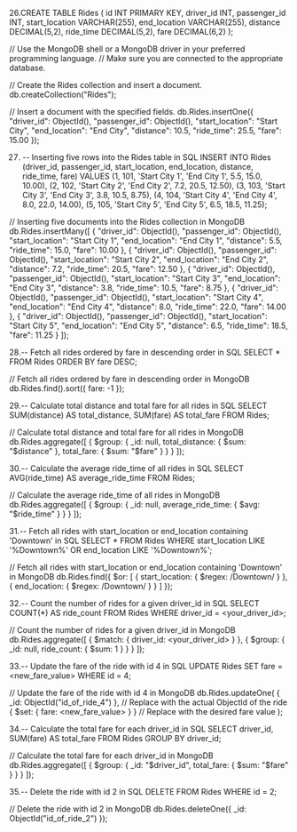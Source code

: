 26.CREATE TABLE Rides (
    id INT PRIMARY KEY,
    driver_id INT,
    passenger_id INT,
    start_location VARCHAR(255),
    end_location VARCHAR(255),
    distance DECIMAL(5,2),
    ride_time DECIMAL(5,2),
    fare DECIMAL(6,2)
);

// Use the MongoDB shell or a MongoDB driver in your preferred programming language.
// Make sure you are connected to the appropriate database.

// Create the Rides collection and insert a document.
db.createCollection("Rides");

// Insert a document with the specified fields.
db.Rides.insertOne({
    "driver_id": ObjectId(),
    "passenger_id": ObjectId(),
    "start_location": "Start City",
    "end_location": "End City",
    "distance": 10.5,
    "ride_time": 25.5,
    "fare": 15.00
});



27. -- Inserting five rows into the Rides table in SQL
INSERT INTO Rides (driver_id, passenger_id, start_location, end_location, distance, ride_time, fare)
VALUES
    (1, 101, 'Start City 1', 'End City 1', 5.5, 15.0, 10.00),
    (2, 102, 'Start City 2', 'End City 2', 7.2, 20.5, 12.50),
    (3, 103, 'Start City 3', 'End City 3', 3.8, 10.5, 8.75),
    (4, 104, 'Start City 4', 'End City 4', 8.0, 22.0, 14.00),
    (5, 105, 'Start City 5', 'End City 5', 6.5, 18.5, 11.25);


// Inserting five documents into the Rides collection in MongoDB
db.Rides.insertMany([
    {
        "driver_id": ObjectId(),
        "passenger_id": ObjectId(),
        "start_location": "Start City 1",
        "end_location": "End City 1",
        "distance": 5.5,
        "ride_time": 15.0,
        "fare": 10.00
    },
    {
        "driver_id": ObjectId(),
        "passenger_id": ObjectId(),
        "start_location": "Start City 2",
        "end_location": "End City 2",
        "distance": 7.2,
        "ride_time": 20.5,
        "fare": 12.50
    },
    {
        "driver_id": ObjectId(),
        "passenger_id": ObjectId(),
        "start_location": "Start City 3",
        "end_location": "End City 3",
        "distance": 3.8,
        "ride_time": 10.5,
        "fare": 8.75
    },
    {
        "driver_id": ObjectId(),
        "passenger_id": ObjectId(),
        "start_location": "Start City 4",
        "end_location": "End City 4",
        "distance": 8.0,
        "ride_time": 22.0,
        "fare": 14.00
    },
    {
        "driver_id": ObjectId(),
        "passenger_id": ObjectId(),
        "start_location": "Start City 5",
        "end_location": "End City 5",
        "distance": 6.5,
        "ride_time": 18.5,
        "fare": 11.25
    }
]);

28.-- Fetch all rides ordered by fare in descending order in SQL
SELECT * FROM Rides
ORDER BY fare DESC;

// Fetch all rides ordered by fare in descending order in MongoDB
db.Rides.find().sort({ fare: -1 });


29.-- Calculate total distance and total fare for all rides in SQL
SELECT SUM(distance) AS total_distance, SUM(fare) AS total_fare
FROM Rides;

// Calculate total distance and total fare for all rides in MongoDB
db.Rides.aggregate([
    {
        $group: {
            _id: null,
            total_distance: { $sum: "$distance" },
            total_fare: { $sum: "$fare" }
        }
    }
]);

30.-- Calculate the average ride_time of all rides in SQL
SELECT AVG(ride_time) AS average_ride_time
FROM Rides;


// Calculate the average ride_time of all rides in MongoDB
db.Rides.aggregate([
    {
        $group: {
            _id: null,
            average_ride_time: { $avg: "$ride_time" }
        }
    }
]);


31.-- Fetch all rides with start_location or end_location containing 'Downtown' in SQL
SELECT *
FROM Rides
WHERE start_location LIKE '%Downtown%' OR end_location LIKE '%Downtown%';


// Fetch all rides with start_location or end_location containing 'Downtown' in MongoDB
db.Rides.find({
    $or: [
        { start_location: { $regex: /Downtown/ } },
        { end_location: { $regex: /Downtown/ } }
    ]
});

32.-- Count the number of rides for a given driver_id in SQL
SELECT COUNT(*) AS ride_count
FROM Rides
WHERE driver_id = <your_driver_id>;

// Count the number of rides for a given driver_id in MongoDB
db.Rides.aggregate([
    {
        $match: { driver_id: <your_driver_id> }
    },
    {
        $group: {
            _id: null,
            ride_count: { $sum: 1 }
        }
    }
]);

33.-- Update the fare of the ride with id 4 in SQL
UPDATE Rides
SET fare = <new_fare_value>
WHERE id = 4;

// Update the fare of the ride with id 4 in MongoDB
db.Rides.updateOne(
    { _id: ObjectId("id_of_ride_4") }, // Replace with the actual ObjectId of the ride
    { $set: { fare: <new_fare_value> } } // Replace with the desired fare value
);


34.-- Calculate the total fare for each driver_id in SQL
SELECT driver_id, SUM(fare) AS total_fare
FROM Rides
GROUP BY driver_id;

// Calculate the total fare for each driver_id in MongoDB
db.Rides.aggregate([
    {
        $group: {
            _id: "$driver_id",
            total_fare: { $sum: "$fare" }
        }
    }
]);


35.-- Delete the ride with id 2 in SQL
DELETE FROM Rides
WHERE id = 2;

// Delete the ride with id 2 in MongoDB
db.Rides.deleteOne({ _id: ObjectId("id_of_ride_2") });



